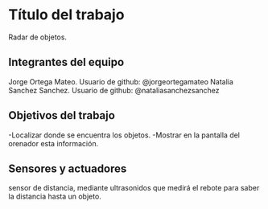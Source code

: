 # Título del trabajo

Radar de objetos.

## Integrantes del equipo

Jorge Ortega Mateo. Usuario de github: @jorgeortegamateo
Natalia Sanchez Sanchez. Usuario de github: @nataliasanchezsanchez

## Objetivos del trabajo

-Localizar donde se encuentra los objetos.
-Mostrar en la pantalla del orenador esta información.

## Sensores y actuadores
sensor de distancia, mediante ultrasonidos que medirá el rebote para saber la distancia hasta un objeto. 
